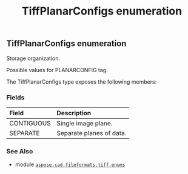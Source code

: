 ﻿---
title: TiffPlanarConfigs enumeration
second_title: Aspose.CAD for Python via .NET API References
description: 
type: docs
weight: 120
url: /aspose.cad.fileformats.tiff.enums/tiffplanarconfigs/
is_root: false
---

## TiffPlanarConfigs enumeration

Storage organization.

Possible values for PLANARCONFIG tag.



The TiffPlanarConfigs type exposes the following members:

### Fields
| Field | Description |
| :- | :- |
| CONTIGUOUS | Single image plane. |
| SEPARATE | Separate planes of data. |



### See Also
* module [`aspose.cad.fileformats.tiff.enums`](..)
